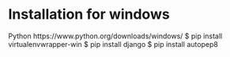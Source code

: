 <h1>Installation for windows</h1>
Python https://www.python.org/downloads/windows/
$ pip install virtualenvwrapper-win
$ pip install django
$ pip install autopep8

